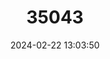---
title: "35043"
category: "Ochrosia fatuhivensis"
draft: false
date: 2024-02-22 13:03:50
languages:
  Undetermined: ["Ho’ei"]
---